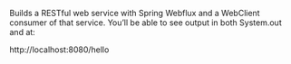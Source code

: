 Builds a RESTful web service with Spring Webflux and a WebClient consumer of that service. You’ll be able to see output in both System.out and at:

http://localhost:8080/hello